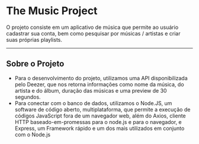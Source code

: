 # The Music Project

O projeto consiste em um aplicativo de música que permite ao usuário cadastrar sua conta, bem como pesquisar por músicas / artistas e criar suas próprias playlists.

---

## Sobre o Projeto

* Para o desenvolvimento do projeto, utilizamos uma API disponibilizada pelo Deezer, que nos retorna informações como nome da música, do artista e do álbum, duração das músicas e uma preview de 30 segundos. 
* Para conectar com o banco de dados, utilizamos o Node.JS, um software de código aberto, multiplataforma, que permite a execução de códigos JavaScript fora de um navegador web, além do Axios, cliente HTTP baseado-em-promessas para o node.js e para o navegador, e Express, um Framework rápido e um dos mais utilizados em conjunto com o Node.js
